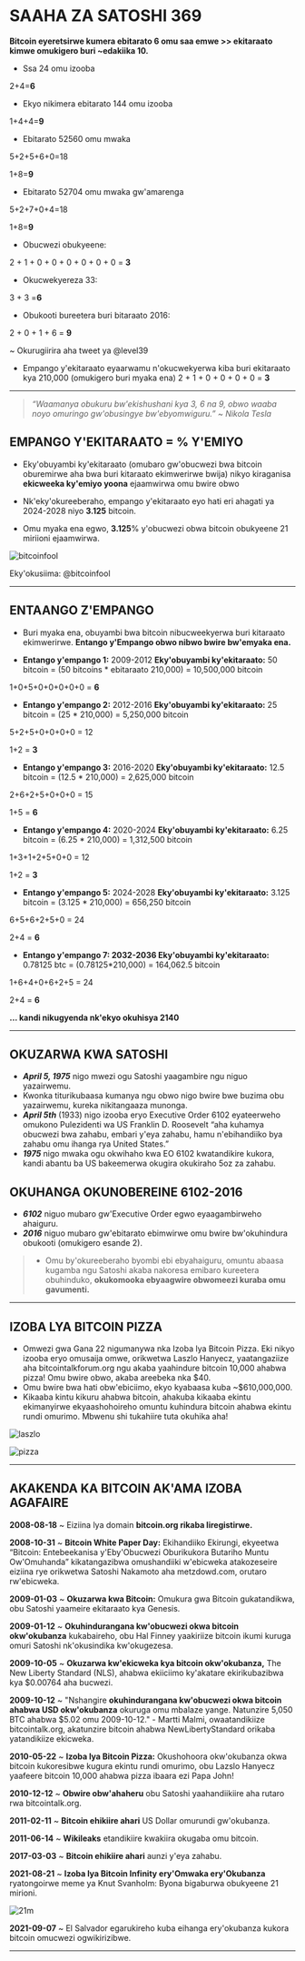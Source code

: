 # SAAHA ZA SATOSHI 369

**Bitcoin eyeretsirwe kumera ebitarato 6 omu saa emwe >> ekitaraato kimwe
omukigero buri ~edakiika 10.**

* Ssa 24 omu izooba

2+4=**6**

* Ekyo nikimera ebitarato 144 omu izooba

1+4+4=**9**

* Ebitarato 52560 omu mwaka

5+2+5+6+0=18

1+8=**9**

* Ebitarato 52704 omu mwaka gw'amarenga

5+2+7+0+4=18

1+8=**9**

* Obucwezi obukyeene:

2 + 1 + 0 + 0 + 0 + 0 + 0 + 0 = **3**

* Okucwekyereza 33:

3 + 3 =**6**

* Obukooti bureetera buri bitaraato 2016:

2 + 0 + 1 + 6 = **9**

~ Okurugiirira aha tweet ya @level39

* Empango y'ekitaraato eyaarwamu n'okucwekyerwa kiba buri
ekitaraato kya 210,000 (omukigero buri myaka ena)
2 + 1 + 0 + 0 + 0 + 0 = **3**

---

>*“Waamanya obukuru bw'ekishushani kya 3, 6 na 9, obwo
waaba noyo omuringo gw'obusingye bw'ebyomwiguru.”
~ Nikola Tesla*

## EMPANGO Y'EKITARAATO = % Y'EMIYO

* Eky'obuyambi ky'ekitaraato (omubaro gw'obucwezi bwa bitcoin oburemirwe
aha bwa buri kitaraato ekimwerirwe bwija) nikyo kiraganisa **ekicweeka
ky'emiyo yoona** ejaamwirwa omu bwire obwo

* Nk'eky'okureeberaho, empango y'ekitaraato eyo hati eri ahagati ya
2024-2028 niyo **3.125** bitcoin.

* Omu myaka ena egwo, **3.125**% y'obucwezi obwa bitcoin obukyeene 21
miriioni ejaamwirwa.

![bitcoinfool](figure-028-bitcoinfool.png)

Eky'okusiima: @bitcoinfool

---

## ENTAANGO Z'EMPANGO

* Buri myaka ena, obuyambi bwa bitcoin nibucweekyerwa buri
kitaraato ekimwerirwe. **Entango y'Empango obwo nibwo bwire bw'emyaka ena.**

* **Entango y'empango 1:** 2009-2012 **Eky'obuyambi ky'ekitaraato:** 50 bitcoin
= (50 bitcoins * ebitaraato 210,000) = 10,500,000 bitcoin

1+0+5+0+0+0+0+0 = **6**

* **Entango y'empango 2:** 2012-2016 **Eky'obuyambi ky'ekitaraato:** 25 bitcoin
= (25 * 210,000) = 5,250,000 bitcoin

5+2+5+0+0+0+0 = 12

1+2 = **3**

* **Entango y'empango 3:** 2016-2020 **Eky'obuyambi ky'ekitaraato:** 12.5 bitcoin
= (12.5 * 210,000) = 2,625,000 bitcoin

2+6+2+5+0+0+0 = 15

1+5 = **6**

* **Entango y'empango 4:** 2020-2024 **Eky'obuyambi ky'ekitaraato:** 6.25 bitcoin
= (6.25 * 210,000) = 1,312,500 bitcoin

1+3+1+2+5+0+0 = 12

1+2 = **3**

* **Entango y'empango 5:** 2024-2028 **Eky'obuyambi ky'ekitaraato:** 3.125 bitcoin
= (3.125 * 210,000) = 656,250 bitcoin

6+5+6+2+5+0 = 24

2+4 = **6**

* **Entango y'empango 7: 2032-2036 Eky'obuyambi ky'ekitaraato:** 0.78125 btc
= (0.78125*210,000) = 164,062.5 bitcoin

1+6+4+0+6+2+5 = 24

2+4 = **6**

**... kandi nikugyenda nk'ekyo okuhisya 2140**

---

## OKUZARWA KWA SATOSHI

* ***April 5, 1975*** nigo mwezi ogu Satoshi yaagambire ngu niguo
yazairwemu.
* Kwonka titurikubaasa kumanya ngu obwo nigo bwire bwe buzima obu
yazairwemu, kureka nikitangaaza munonga.
* ***April 5th*** (1933) nigo izooba eryo Executive Order 6102
eyateerweho omukono Pulezidenti wa US Franklin D. Roosevelt
“aha kuhamya obucwezi bwa zahabu, embari y'eya zahabu,
hamu n'ebihandiiko bya zahabu omu ihanga rya
United States.”
* ***1975*** nigo mwaka ogu okwihaho kwa EO 6102 kwatandikire
kukora, kandi abantu ba US bakeemerwa okugira
okukiraho 5oz za zahabu.

## OKUHANGA OKUNOBEREINE 6102-2016

* ***6102*** niguo mubaro gw'Executive Order egwo eyaagambirweho ahaiguru.
* ***2016*** niguo mubaro gw'ebitarato ebimwirwe omu bwire bw'okuhindura obukooti (omukigero esande 2).

>* Omu by'okureeberaho byombi ebi ebyahaiguru, omuntu
abaasa kugamba ngu Satoshi akaba nakoresa emibaro
kureetera obuhinduko, **okukomooka ebyaagwire
obwomeezi kuraba omu gavumenti.**

---

## IZOBA LYA BITCOIN PIZZA

* Omwezi gwa Gana 22 nigumanywa nka Izoba lya Bitcoin Pizza. Eki nikyo
izooba eryo omusaija omwe, orikwetwa Laszlo Hanyecz, yaatangaziize
aha bitcointalkforum.org ngu akaba yaahindure bitcoin 10,000 ahabwa pizza! Omu bwire obwo, akaba areebeka nka $40.
* Omu bwire bwa hati obw'ebiciimo, ekyo kyabaasa kuba ~$610,000,000.
* Kikaaba kintu kikuru ahabwa bitcoin, ahakuba kikaaba
ekintu ekimanyirwe ekyaashohoireho omuntu kuhindura bitcoin ahabwa
ekintu rundi omurimo. Mbwenu shi tukahiire tuta okuhika aha!

![laszlo](figure-029-laszlo.png)

![pizza](figure-030-pizza.png)

---

## AKAKENDA KA BITCOIN AK'AMA IZOBA AGAFAIRE

**2008-08-18** ~ Eiziina lya domain **bitcoin.org rikaba liregistirwe.**

**2008-10-31** ~ **Bitcoin White Paper Day:** Ekihandiiko Ekirungi,
ekyeetwa “Bitcoin: Entebeekanisa y'Eby'Obucwezi Oburikukora Butariho Muntu Ow'Omuhanda” kikatangazibwa omushandiiki w'ebicweka atakozeseire eiziina rye orikwetwa Satoshi
Nakamoto aha metzdowd.com, orutaro rw'ebicweka.

**2009-01-03** ~ **Okuzarwa kwa Bitcoin:** Omukura gwa Bitcoin gukatandikwa, obu Satoshi yaameire ekitaraato kya Genesis.

**2009-01-12** ~ **Okuhindurangana kw'obucwezi okwa bitcoin okw'okubanza** kukabaireho, obu Hal Finney yaakiriize bitcoin ikumi kuruga omuri Satoshi nk'okusindika kw'okugezesa.

**2009-10-05** ~ **Okuzarwa kw'ekicweka kya bitcoin okw'okubanza,** The New
Liberty Standard (NLS), ahabwa ekiiciimo ky'akatare ekirikubazibwa kya $0.00764
aha bucwezi.

**2009-10-12** ~ "Nshangire **okuhindurangana kw'obucwezi okwa bitcoin ahabwa USD okw'okubanza** okuruga omu mbalaze yange. Natunzire 5,050 BTC ahabwa $5.02
omu 2009-10-12." - Martti Malmi, owaatandikiize bitcointalk.org, akatunzire
bitcoin ahabwa NewLibertyStandard orikaba yatandikiize ekicweka.

**2010-05-22** ~ **Izoba lya Bitcoin Pizza:** Okushohoora okw'okubanza okwa
bitcoin kukoresibwe kugura ekintu rundi omurimo, obu Lazslo
Hanyecz yaafeere bitcoin 10,000 ahabwa pizza ibaara ezi Papa John!

**2010-12-12** ~ **Obwire obw'ahaheru** obu Satoshi yaahandiikiire aha
rutaro rwa bitcointalk.org.

**2011-02-11** ~ **Bitcoin ehikiire ahari** US Dollar omurundi gw'okubanza.

**2011-06-14** ~ **Wikileaks** etandikiire kwakiira okugaba omu bitcoin.

**2017-03-03** ~ **Bitcoin ehikiire ahari** aunzi y'eya zahabu.

**2021-08-21** ~ **Izoba lya Bitcoin Infinity ery'Omwaka ery'Okubanza** ryatongoirwe
meme ya Knut Svanholm:
Byona bigaburwa obukyeene 21 mirioni.

![21m](figure-031-21m.png)

**2021-09-07** ~ El Salvador egarukireho kuba eihanga ery'okubanza kukora
bitcoin omucwezi ogwikirizibwe.

---